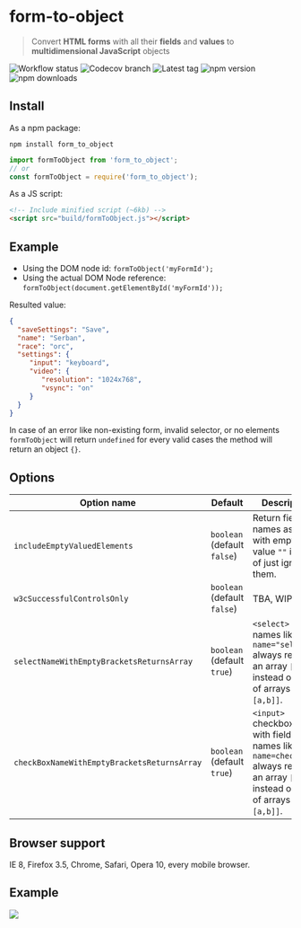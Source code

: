 # form-to-object
> Convert **HTML forms** with all their **fields** and **values** to **multidimensional JavaScript** objects

![Workflow status](https://img.shields.io/github/actions/workflow/status/serbanghita/formToObject/test.yml?style=flat-square)
![Codecov branch](https://img.shields.io/codecov/c/gh/serbanghita/formToObject.js/v.2.1.0?token=BZRS4v9AWy&style=flat-square)
![Latest tag](https://img.shields.io/github/v/tag/serbanghita/formToObject?style=flat-square)
![npm version](https://img.shields.io/npm/v/form_to_object?style=flat-square)
![npm downloads](https://img.shields.io/npm/dm/form_to_object?style=flat-square)

## Install

As a npm package:

```shell
npm install form_to_object
```

```js
import formToObject from 'form_to_object';
// or
const formToObject = require('form_to_object');
```

As a JS script:

```html
<!-- Include minified script (~6kb) -->
<script src="build/formToObject.js"></script>
```

## Example

* Using the DOM node id: `formToObject('myFormId');`
* Using the actual DOM Node reference: `formToObject(document.getElementById('myFormId'));`

Resulted value:

```json
{
  "saveSettings": "Save",
  "name": "Serban",
  "race": "orc",
  "settings": {
     "input": "keyboard",
     "video": {
        "resolution": "1024x768",
        "vsync": "on"
     }
  }
}
```

In case of an error like non-existing form, invalid selector, or no elements `formToObject` will return `undefined` for every valid
cases the method will return an object `{}`.

## Options

| Option name                                 | Default                     | Description                                                                                                                          |
|---------------------------------------------|-----------------------------|--------------------------------------------------------------------------------------------------------------------------------------|
| `includeEmptyValuedElements`                | `boolean` (default `false`) | Return field names as keys with empty value `""` instead of just ignoring them.                                                      | 
| `w3cSuccessfulControlsOnly`                 | `boolean` (default `false`) | TBA, WIP                                                                                                                             |
| `selectNameWithEmptyBracketsReturnsArray`   | `boolean` (default `true`)  | `<select>` field names like `name="select[]"` always return an array `[a,b]` instead or array of arrays `[0: [a,b]]`.                |
| `checkBoxNameWithEmptyBracketsReturnsArray` | `boolean` (default `true`)  | `<input>` checkboxes with field names like `name=checkbox[]` always return an array `[a,b]` instead or array of arrays `[0: [a,b]]`. |


## Browser support

IE 8, Firefox 3.5, Chrome, Safari, Opera 10, every mobile browser.

## Example

![](http://serbanghita.github.io/form-to-object/formToObj-demo.png)